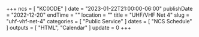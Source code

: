 +++
ncs = [ "KC0ODE" ]
date = "2023-01-22T21:00:00-06:00"
publishDate = "2022-12-20"
endTime = ""
location = ""
title = "UHF/VHF Net 4"
slug = "uhf-vhf-net-4"
categories = [ "Public Service" ]
dates = [ "NCS Schedule" ]
outputs = [ "HTML", "Calendar" ]
update = 0
+++
